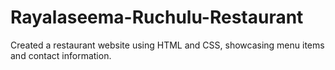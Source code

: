 # Rayalaseema-Ruchulu-Restaurant
Created a restaurant website using HTML and CSS, showcasing menu items and contact information.
